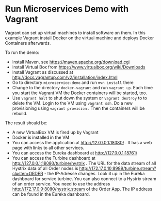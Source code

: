 Run Microservices Demo with Vagrant
==========================

Vagrant can set up virtual machines to install software on them. In
this example Vagrant install Docker on the virtual machine and deploys
Docker Containers afterwards.

To run the demo:

- Install Maven, see https://maven.apache.org/download.cgi
- Install Virtual Box from https://www.virtualbox.org/wiki/Downloads
- Install Vagrant as discussed at
  http://docs.vagrantup.com/v2/installation/index.html
- Go to directory `microservice-demo` and run `mvn install` there
- Change to the directory `docker-vagrant` and run `vagrant
   up`. Each time you start the Vagrant VM the Docker containers will be started, too.
- Use `vagrant halt` to shut down the system or `vagrant destroy` to
  to delete the VM. Login to the VM using `vagrant ssh`. Do a new
  provisioning using `vagrant provision` . Then the containers will be rebuild.

The result should be:

- A new VirtualBox VM is fired up by Vagrant
- Docker is installed in the VM
- You can access the application at http://127.0.0.1:18080/ . It has a
  web page with links to all other services.
- You can access the Eureka dashboard at http://127.0.0.1:18761/
- You can access the Turbine dashboard at
http://127.0.0.1:18080/turbine/hystrix . The URL for the data stream of all
Hystrix data of all Order nodes is
http://172.17.0.10:8989/turbine.stream?cluster=ORDER - the IP-Adresse
changes. Look it up in the Eureka dashboard for service turbine. You
can also connect to a Hystrix stream of an order service.  You need to
use the address http://172.17.0.9:8080/hystrix.stream of the Order
App. The IP address can be found in the Eureka dashboard.
